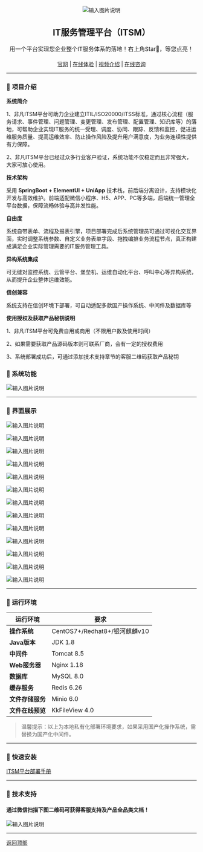 <div align="center">

![输入图片说明](images/logo.png)

</div>



<div align="center" style="font-size: 15px;">

## IT服务管理平台（ITSM）

</div>


<div align="center" style="font-size: 15px;">
  用一个平台实现您企业整个IT服务体系的落地！右上角Star🌟，等您点亮！
</div>


####


<div align="center">

[官网](https://www.afanbuild.com/) |
[在线体验](https://app.afanbuild.com/) |
[视频介绍](https://www.toutiao.com/video/7369161606938395187/?from_scene=video&log_from=52a2f7fce2a61_1750839108916) |
[在线咨询](https://work.weixin.qq.com/kfid/kfc67b70cab34f7ac7b) 
</div>


---

### 📖 **项目介绍**

**系统简介**

1、非凡ITSM平台可助力企业建立ITIL/ISO20000/ITSS标准，通过核心流程（服务请求、事件管理、问题管理、变更管理、发布管理、配置管理、知识库等）的落地，可帮助企业实现IT服务的统一受理、调度、协同、跟踪、反馈和监控，促进运维服务质量、提高运维效率、防止操作风险及提升用户满意度，为业务连续性提供有力保障。

2、非凡ITSM平台已经过众多行业客户验证，系统功能不仅稳定而且非常强大，大家可放心使用。


**技术架构**

采用 **SpringBoot + ElementUI + UniApp** 技术栈，前后端分离设计，支持模块化开发与高效维护。前端适配微信小程序、H5、APP、PC等多端，后端统一管理全平台数据，保障流畅体验与高并发性能。

**自由度**

系统自带表单、流程及报表引擎，项目部署完成后系统管理员可通过可视化交互界面，实时调整系统参数、自定义业务表单字段、拖拽编排业务流程节点，真正构建成满足企业实际管理需要的IT服务管理工具。

**异构系统集成**

可无缝对监控系统、云管平台、堡垒机、运维自动化平台、呼叫中心等异构系统，从而提升企业整体运维效能。

**信创兼容**

系统支持在信创环境下部署，可自动适配多款国产操作系统、中间件及数据库等


**使用授权及获取产品秘钥说明**

1、非凡ITSM平台可免费自用或商用（不限用户数及使用时间）

2、如果需要获取产品源码版本则可联系厂商，会有一定的授权费用

3、系统部署成功后，可通过添加技术支持章节的客服二维码获取产品秘钥


###  📖 系统功能


![输入图片说明](images/%E7%B3%BB%E7%BB%9F%E6%9E%B6%E6%9E%84%E5%9B%BE.png)

---

###  📖 界面展示


![输入图片说明](images/%E5%B7%A5%E4%BD%9C%E5%8F%B0.png)

![输入图片说明](%E6%9C%8D%E5%8A%A1%E8%AF%B7%E6%B1%82%E7%94%B3%E8%AF%B7.png)

![输入图片说明](images/%E4%BA%8B%E4%BB%B6%E7%AE%A1%E7%90%86%E5%88%97%E8%A1%A8%E9%A1%B5.png)

![输入图片说明](images/%E4%BA%8B%E4%BB%B6%E6%96%B0%E5%A2%9E.png)

![输入图片说明](images/%E7%9F%A5%E8%AF%86%E5%BA%93.png)

![输入图片说明](images/%E9%97%AE%E9%A2%98%E7%AE%A1%E7%90%86%E5%88%97%E8%A1%A8.png)

![输入图片说明](images/%E9%97%AE%E9%A2%98%E6%96%B0%E5%A2%9E.png)

![输入图片说明](images/%E5%8F%98%E6%9B%B4%E7%AE%A1%E7%90%86.png)

![输入图片说明](images/%E5%8F%91%E5%B8%83%E7%AE%A1%E7%90%86.png)

![输入图片说明](images/%E9%85%8D%E7%BD%AE%E7%AE%A1%E7%90%86.png)

![输入图片说明](images/%E7%B3%BB%E7%BB%9F%E6%8A%A5%E8%A1%A81.png)

![输入图片说明](images/%E7%B3%BB%E7%BB%9F%E6%8A%A5%E8%A1%A82.png)

![输入图片说明](images/%E7%B3%BB%E7%BB%9F%E6%8A%A5%E8%A1%A83.png)


---



###  📖 **运行环境**


| **运行环境**         | **要求**                                             |
|------------------|---------------------------------------------------------|
| **操作系统**     | CentOS7+/Redhat8+/银河麒麟v10                            |
| **Java版本**   | JDK 1.8                                                   |
| **中间件**   | Tomcat 8.5                                                  |
| **Web服务器**     | Nginx 1.18                                             |
| **数据库**       | MySQL 8.0                                               |
| **缓存服务**         | Redis 6.26                                          |
| **文件存储服务**       | Minio 6.0                                         |
| **文件在线预览**     | KkFileView 4.0                                      |
> 温馨提示：以上为本地私有化部署环境要求，如果采用国产化操作系统，需替换为国产化中间件。

---


###  📖 **快速安装**

[ITSM平台部署手册](documents/ITSM平台部署手册.pdf)


---

###  📖 **技术支持**
#### 通过微信扫描下图二维码可获得客服支持及产品全品类文档！

![输入图片说明](images/%E5%AE%A2%E6%9C%8D%E4%BA%8C%E7%BB%B4%E7%A0%81.png)

---


[返回顶部](#it服务管理平台itsm)

